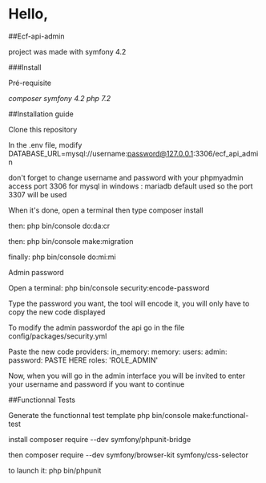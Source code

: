 # Hello,

##Ecf-api-admin 

project was made with symfony 4.2

###Install

Pré-requisite

*composer*
*symfony 4.2*
*php 7.2*


##Installation guide


Clone this repository


In the .env file, modify
DATABASE_URL=mysql://username:password@127.0.0.1:3306/ecf_api_admin


don't forget to change username and password with your phpmyadmin access
port 3306 for mysql
in windows : mariadb default used so the port 3307 will be used


When it's done, open a terminal then type
composer install


then:
php bin/console do:da:cr


then:
php bin/console make:migration


finally:
php bin/console do:mi:mi



Admin password


Open a terminal:
php bin/console security:encode-password




Type the password you want, the tool will encode it, you will only have to copy the new code displayed


To modify the admin passwordof the api go in the file config/packages/security.yml


Paste the new code
 providers:
    in_memory:
       memory:
           users:
               admin:
                   password: PASTE HERE
                   roles: 'ROLE_ADMIN'


Now, when you will go in the admin interface you will be invited to enter your username and password if you want to continue



##Functionnal Tests


Generate the functionnal test template
php bin/console make:functional-test


install
composer require --dev symfony/phpunit-bridge


then
composer require --dev symfony/browser-kit symfony/css-selector


to launch it:
php bin/phpunit